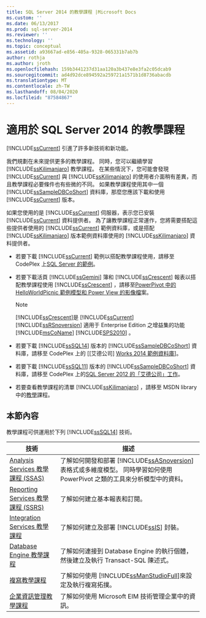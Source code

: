 ```yaml
---
title: SQL Server 2014 的教學課程 |Microsoft Docs
ms.custom: ''
ms.date: 06/13/2017
ms.prod: sql-server-2014
ms.reviewer: ''
ms.technology: ''
ms.topic: conceptual
ms.assetid: a93667ad-e856-405a-9328-065331b7ab7b
author: rothja
ms.author: jroth
ms.openlocfilehash: 159b3441237d31aa120a3b437e8e3fa2c05dcab9
ms.sourcegitcommit: ad4d92dce894592a259721a1571b1d8736abacdb
ms.translationtype: MT
ms.contentlocale: zh-TW
ms.lasthandoff: 08/04/2020
ms.locfileid: "87584867"
---
```

# <a name="tutorials-for-sql-server-2014"></a>適用於 SQL Server 2014 的教學課程
  [!INCLUDE[ssCurrent](../includes/sscurrent-md.md)] 引進了許多新技術和新功能。  
  
 我們規劃在未來提供更多的教學課程。 同時，您可以繼續學習 [!INCLUDE[ssKilimanjaro](../includes/sskilimanjaro-md.md)] 教學課程。 在某些情況下，您可能會發現 [!INCLUDE[ssCurrent](../includes/sscurrent-md.md)] 與 [!INCLUDE[ssKilimanjaro](../includes/sskilimanjaro-md.md)] 的使用者介面稍有差異，而且教學課程必要條件也有些微的不同。 如果教學課程使用其中一個 [!INCLUDE[ssSampleDBCoShort](../includes/sssampledbcoshort-md.md)] 資料庫，那麼您應該下載和使用 [!INCLUDE[ssCurrent](../includes/sscurrent-md.md)] 版本。  
  
 如果您使用的是 [!INCLUDE[ssCurrent](../includes/sscurrent-md.md)] 伺服器，表示您已安裝 [!INCLUDE[ssCurrent](../includes/sscurrent-md.md)] 資料提供者。 為了讓教學課程正常運作，您將需要搭配這些提供者使用的 [!INCLUDE[ssCurrent](../includes/sscurrent-md.md)] 範例資料庫，或是搭配 [!INCLUDE[ssKilimanjaro](../includes/sskilimanjaro-md.md)] 版本範例資料庫使用的 [!INCLUDE[ssKilimanjaro](../includes/sskilimanjaro-md.md)] 資料提供者。  
  
-   若要下載 [!INCLUDE[ssCurrent](../includes/sscurrent-md.md)] 範例以搭配教學課程使用，請移至 CodePlex 上[SQL Server 的範例](https://social.technet.microsoft.com/wiki/contents/articles/3735.sql-server-samples-readme.aspx#About_Crescent_Sample_Images)。  
  
-   若要下載活頁 [!INCLUDE[ssGemini](../includes/ssgemini-md.md)] 簿和 [!INCLUDE[ssCrescent](../includes/sscrescent-md.md)] 報表以搭配教學課程使用 [!INCLUDE[ssCrescent](../includes/sscrescent-md.md)] ，請移至[PowerPivot 中的 HelloWorldPicnic 範例模型和 Power View 的影像檔](https://www.microsoft.com/download/details.aspx?id=26719)案。  
  
    > [!NOTE]  
    >  [!INCLUDE[ssCrescent](../includes/sscrescent-md.md)]是 [!INCLUDE[ssCurrent](../includes/sscurrent-md.md)] [!INCLUDE[ssRSnoversion](../includes/ssrsnoversion-md.md)] 適用于 Enterprise Edition 之增益集的功能 [!INCLUDE[msCoName](../includes/msconame-md.md)] [!INCLUDE[SPS2010](../includes/sps2010-md.md)] 。  
  
-   若要下載 [!INCLUDE[ssSQL14](../includes/sssql14-md.md)] 版本的 [!INCLUDE[ssSampleDBCoShort](../includes/sssampledbcoshort-md.md)] 資料庫，請移至 CodePlex 上的 [[艾德公司] [Works 2014 範例資料庫](https://msftdbprodsamples.codeplex.com/releases/view/125550)]。  
  
-   若要下載 [!INCLUDE[ssSQL11](../includes/sssql11-md.md)] 版本的 [!INCLUDE[ssSampleDBCoShort](../includes/sssampledbcoshort-md.md)] 資料庫，請移至 CodePlex 上的[SQL Server 2012 的「艾德公司」工作](https://msftdbprodsamples.codeplex.com/releases/view/55330)。  
  
-   若要查看教學課程的清單 [!INCLUDE[ssKilimanjaro](../includes/sskilimanjaro-md.md)] ，請移至 MSDN library 中的[教學](https://msdn.microsoft.com/library/ms167593.aspx)課程。  
  
## <a name="in-this-section"></a>本節內容  
 教學課程可供運用於下列 [!INCLUDE[ssSQL14](../includes/sssql14-md.md)] 技術。  
  
|技術|描述|  
|----------------|-----------------|  
|[Analysis Services 教學課程 &#40;SSAS&#41;](https://docs.microsoft.com/analysis-services/analysis-services-tutorials-ssas)|了解如何開發和部署 [!INCLUDE[ssASnoversion](../includes/ssasnoversion-md.md)] 表格式或多維度模型。 同時學習如何使用 PowerPivot 之類的工具來分析模型中的資料。|  
|[Reporting Services 教學課程 &#40;SSRS&#41;](../reporting-services/reporting-services-tutorials-ssrs.md)|了解如何建立基本報表和訂閱。|  
|[Integration Services 教學課程](../integration-services/integration-services-tutorials.md)|了解如何建立及部署 [!INCLUDE[ssIS](../includes/ssis-md.md)] 封裝。|  
|[Database Engine 教學課程](../relational-databases/database-engine-tutorials.md)|了解如何連接到 Database Engine 的執行個體，然後建立及執行 Transact-SQL 陳述式。|  
|[複寫教學課程](../relational-databases/replication/replication-tutorials.md)|了解如何使用 [!INCLUDE[ssManStudioFull](../includes/ssmanstudiofull-md.md)]來設定及執行複寫拓撲。|  
|[企業資訊管理教學課程](../../2014/tutorials/enterprise-information-management-tutorials.md)|了解如何使用 Microsoft EIM 技術管理企業中的資訊。|  
  
